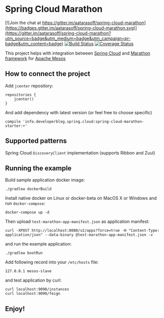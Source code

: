 # Spring Cloud Marathon

[![Join the chat at https://gitter.im/aatarasoff/spring-cloud-marathon](https://badges.gitter.im/aatarasoff/spring-cloud-marathon.svg)](https://gitter.im/aatarasoff/spring-cloud-marathon?utm_source=badge&utm_medium=badge&utm_campaign=pr-badge&utm_content=badge) [![Build Status](https://travis-ci.org/aatarasoff/spring-cloud-marathon.svg?branch=master)](https://travis-ci.org/aatarasoff/spring-cloud-marathon) [![Coverage Status](https://coveralls.io/repos/github/aatarasoff/spring-cloud-marathon/badge.svg?branch=master)](https://coveralls.io/github/aatarasoff/spring-cloud-marathon?branch=master)

This project helps with integration between [Spring Cloud](http://projects.spring.io/spring-cloud/) and [Marathon framework](https://mesosphere.github.io/marathon/) for [Apache Mesos](http://mesos.apache.org/)

## How to connect the project

Add `jcenter` repository:
```
repositories {
    jcenter()
}
```

And add dependency with latest version (or feel free to choose specific)
```
compile 'info.developerblog.spring.cloud:spring-cloud-marathon-starter:+'
```

## Supported patterns

Spring Cloud `DiscoveryClient` implementation (supports Ribbon and Zuul)

## Running the example

Build sample application docker image:
```
./gradlew dockerBuild
```

Install native docker on Linux or docker-beta on MacOS X or Windows and run `docker-compose`:
```
docker-compose up -d
```

Then upload `test-marathon-app-manifest.json` as application manifest:
```
curl -XPOST http://localhost:8080/v2/apps?force=true -H "Content-Type: application/json" --data-binary @test-marathon-app-manifest.json -v
```

and run the example application:
```
./gradlew bootRun
```

Add following record into your `/etc/hosts` file:
```
127.0.0.1 mesos-slave
```

and test application by curl:
```
curl localhost:9090/instances
curl localhost:9090/feign
```

## Enjoy!